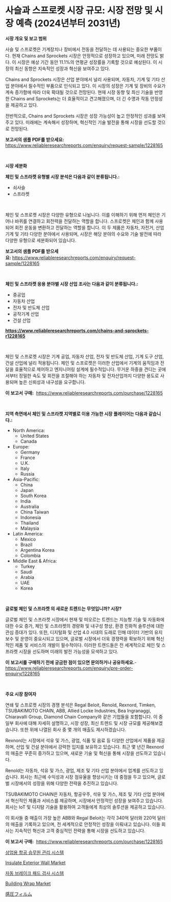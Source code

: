 <p><h1>사슬과 스프로켓 시장 규모: 시장 전망 및 시장 예측 (2024년부터 2031년)</h1></p><p><strong>시장 개요 및 보고 범위</strong></p>
<p><p>사슬 및 스프로켓은 기계장치나 장비에서 전동을 전달하는 데 사용되는 중요한 부품이다. 현재 Chains and Sprockets 시장은 안정적으로 성장하고 있으며, 미래 전망도 밝다. 이 시장은 예상 기간 동안 11.1%의 연평균 성장률을 기록할 것으로 예상된다. 이 시장의 최신 동향은 지속적인 성장과 혁신을 보여주고 있다.</p><p>Chains and Sprockets 시장은 산업 분야에서 널리 사용되며, 자동차, 기계 및 기타 산업 분야에서 필수적인 부품으로 인식되고 있다. 이 시장의 성장은 기계 및 장비의 수요가 계속 증가함에 따라 더욱 확대될 것으로 전망된다. 현재 시장 동향 및 최신 기술을 반영한 Chains and Sprockets는 더 효율적이고 견고해졌으며, 더 긴 수명과 작동 안정성을 제공하고 있다.</p><p>전반적으로, Chains and Sprockets 시장은 성장 가능성이 높고 안정적인 성과를 보여주고 있다. 미래에는 계속해서 성장하며, 혁신적인 기술 발전을 통해 시장을 선도할 것으로 전망된다.</p></p>
<p><strong>보고서의 샘플 PDF를 받으세요:</strong> <a href="https://www.reliableresearchreports.com/enquiry/request-sample/1228165">https://www.reliableresearchreports.com/enquiry/request-sample/1228165</a></p>
<p>&nbsp;</p>
<p><strong>시장 세분화</strong></p>
<p><strong>체인 및 스프라켓 유형별 시장 분석은 다음과 같이 분류됩니다.:</strong></p>
<p><ul><li>쇠사슬</li><li>스프라켓</li></ul></p>
<p>&nbsp;</p>
<p><p>체인 및 스프로켓 시장은 다양한 유형으로 나뉩니다. 이를 이해하기 위해 먼저 체인은 기어나 바퀴를 연결하고 회전력을 전달하는 역할을 합니다. 스프로켓은 체인과 함께 사용되어 회전 운동을 변환하고 전달하는 역할을 합니다. 이 두 제품은 자동차, 자전거, 산업 기계 및 기타 다양한 분야에서 사용되며, 시장은 해당 분야의 수요와 기술 발전에 따라 다양한 유형으로 세분화되어 있습니다.</p></p>
<p><strong>보고서의 샘플 PDF를 받으세요:</strong>&nbsp;<a href="https://www.reliableresearchreports.com/enquiry/request-sample/1228165">https://www.reliableresearchreports.com/enquiry/request-sample/1228165</a></p>
<p>&nbsp;</p>
<p><strong> 체인 및 스프라켓 응용 분야별 시장 산업 조사는 다음과 같이 분류됩니다.:</strong></p>
<p><ul><li>중공업</li><li>자동차 산업</li><li>전자 및 반도체 산업</li><li>공작기계 산업</li><li>건설 산업</li></ul></p>
<p><strong><a href="https://www.reliableresearchreports.com/chains-and-sprockets-r1228165">https://www.reliableresearchreports.com/chains-and-sprockets-r1228165</a></strong></p>
<p>&nbsp;</p>
<p><p>체인 및 스프로켓 시장은 기계 공업, 자동차 산업, 전자 및 반도체 산업, 기계 도구 산업, 건설 산업에 널리 적용됩니다. 체인 및 스프로켓은 이러한 산업에서 기계의 움직임과 전달을 효율적으로 제어하고 엔지니어링 설계에 필수적입니다. 무거운 하중을 견디는 곳에서부터 정밀한 속도 및 회전을 조절해야 하는 자동차 및 전자산업까지 다양한 용도로 사용되며 높은 신뢰성과 내구성을 요구합니다.</p></p>
<p><strong>이 보고서 구매:</strong>&nbsp; <a href="https://www.reliableresearchreports.com/purchase/1228165">https://www.reliableresearchreports.com/purchase/1228165</a></p>
<p>&nbsp;</p>
<p><strong>지역 측면에서 체인 및 스프라켓 지역별로 이용 가능한 시장 플레이어는 다음과 같습니다.:</strong></p>
<p><ul>
    <li>
        North America:
        <ul>
            <li>United States</li>
            <li>Canada</li>
        </ul>
    </li>
    <li>
        Europe:
        <ul>
            <li>Germany</li>
            <li>France</li>
            <li>U.K.</li>
            <li>Italy</li>
            <li>Russia</li>
        </ul>
    </li>
    <li>
        Asia-Pacific:
        <ul>
            <li>China</li>
            <li>Japan</li>
            <li>South Korea</li>
            <li>India</li>
            <li>Australia</li>
            <li>China Taiwan</li>
            <li>Indonesia</li>
            <li>Thailand</li>
            <li>Malaysia</li>
        </ul>
    </li>
    <li>
        Latin America:
        <ul>
            <li>Mexico</li>
            <li>Brazil</li>
            <li>Argentina Korea</li>
            <li>Colombia</li>
        </ul>
    </li>
    <li>
        Middle East & Africa:
        <ul>
            <li>Turkey</li>
            <li>Saudi</li>
            <li>Arabia</li>
            <li>UAE</li>
            <li>Korea</li>
        </ul>
    </li>
    </ul></p>
<p>&nbsp;</p>
<p><strong>글로벌 체인 및 스프라켓 의 새로운 트렌드는 무엇입니까? 시장?</strong></p>
<p><p>글로벌 체인 및 스프라켓 시장에서 현재 및 떠오르는 트렌드는 지능형 기술 및 자동화에 대한 수요 증가, 체인 및 스프라켓의 경량화 및 내구성 향상, 환경 친화적 솔루션에 대한 관심 증대가 있다. 또한, 디지털화 및 산업 4.0 시대의 도래로 인해 데이터 기반의 유지보수 및 운영이 중요시되고 있으며, 글로벌 시장에서 더욱 경쟁력을 확보하기 위해 혁신적인 제품 및 서비스의 개발이 필수적이다. 이러한 트렌드들은 전 세계적으로 체인 및 스프라켓 시장을 선도하며 미래의 발전 가능성을 모색하고 있다.</p></p>
<p><strong>이 보고서를 구매하기 전에 궁금한 점이 있으면 문의하거나 공유하세요.</strong>- <a href="https://www.reliableresearchreports.com/enquiry/pre-order-enquiry/1228165">https://www.reliableresearchreports.com/enquiry/pre-order-enquiry/1228165</a></p>
<p>&nbsp;</p>
<p><strong>주요 시장 참여자</strong></p>
<p><p>연쇄 및 스프로켓 시장의 경쟁 분석은 Regal Beloit, Renold, Rexnord, Timken, TSUBAKIMOTO CHAIN, ABB, Allied Locke Industries, Bea Ingranaggi, Chiaravalli Group, Diamond Chain Company와 같은 기업들을 포함합니다. 이 중 일부 회사에 대해 자세히 설명하고, 시장 성장, 최신 트렌드 및 시장 규모를 제공해보겠습니다. 또한 위에 나열된 회사 중 몇 개의 매출도 제시하겠습니다.</p><p>Rexnord는 시장에서 석유 및 가스, 광업, 식품 및 음료 등 다양한 산업에서 제품을 제공하며, 산업 및 건설 분야에서 강력한 입지를 보유하고 있습니다. 최근 몇 년간 Rexnord의 매출은 꾸준히 증가하고 있으며, 새로운 기술 및 혁신을 통해 시장을 선도하고 있습니다.</p><p>Renold는 자동차, 석유 및 가스, 광업, 제조 및 기타 산업 분야에서 업계를 선도하고 있습니다. 회사는 최근에 수익성과 시장 점유율을 향상시키는 데 중점을 두고 있으며, 글로벌 시장에서의 성장을 위해 다양한 전략을 추진하고 있습니다.</p><p>TSUBAKIMOTO CHAIN은 자동차, 항공우주, 석유 및 가스, 제조 및 기타 산업 분야에서 혁신적인 제품과 서비스를 제공하며, 시장에서 안정적인 성장을 보여주고 있습니다. 회사는 IoT 및 디지턈 기술을 활용하여 고객들에게 최상의 솔루션을 제공하고 있습니다.</p><p>이 회사들 중 매출이 가장 높은 ABB와 Regal Beloit는 각각 340억 달러와 220억 달러의 매출을 기록하고 있으며, 전 세계적으로 안정적인 성장을 이뤄내고 있습니다. 이들 회사는 지속적인 혁신과 고객 중심적인 전략을 통해 시장을 선도하고 있습니다.</p></p>
<p><strong>이 보고서 구매:</strong>&nbsp;&nbsp;<a href="https://www.reliableresearchreports.com/purchase/1228165">https://www.reliableresearchreports.com/purchase/1228165</a></p>
<p><p><a href="https://github.com/vs019sa3m8x/Market-Research-Report-List-1/blob/main/861682029866.md">상업용 항공 승무원 관리 시스템</a></p><p><a href="https://issuu.com/reportprime-2/docs/insulate-exterior-wall-market-size-2030.pptx">Insulate Exterior Wall Market</a></p><p><a href="https://github.com/Madalyell456456/Market-Research-Report-List-1/blob/main/192376729867.md">자동 브레이크 패드 검사 시스템</a></p><p><a href="https://issuu.com/reportprime-2/docs/building-wrap-market-size-2030.pptx">Building Wrap Market</a></p><p><a href="https://github.com/oqxogxyvqe90775/Market-Research-Report-List-1/blob/main/457833132748.md">感圧フィルム</a></p></p>